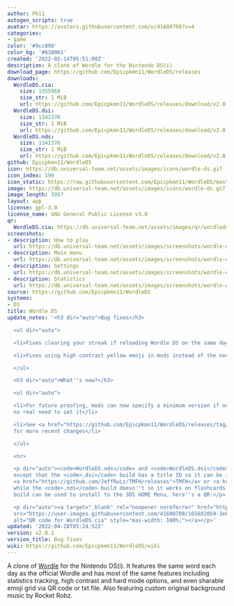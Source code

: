 ```yaml
---
author: Pk11
autogen_scripts: true
avatar: https://avatars.githubusercontent.com/u/41608708?v=4
categories:
- game
color: '#9cc898'
color_bg: '#638061'
created: '2022-02-14T05:51:08Z'
description: A clone of Wordle for the Nintendo DS(i)
download_page: https://github.com/Epicpkmn11/WordleDS/releases
downloads:
  WordleDS.cia:
    size: 1355968
    size_str: 1 MiB
    url: https://github.com/Epicpkmn11/WordleDS/releases/download/v2.0.1/WordleDS.cia
  WordleDS.dsi:
    size: 1341376
    size_str: 1 MiB
    url: https://github.com/Epicpkmn11/WordleDS/releases/download/v2.0.1/WordleDS.dsi
  WordleDS.nds:
    size: 1341376
    size_str: 1 MiB
    url: https://github.com/Epicpkmn11/WordleDS/releases/download/v2.0.1/WordleDS.nds
github: Epicpkmn11/WordleDS
icon: https://db.universal-team.net/assets/images/icons/wordle-ds.gif
icon_index: 199
icon_static: https://raw.githubusercontent.com/Epicpkmn11/WordleDS/master/resources/icon/icon.0.png
image: https://db.universal-team.net/assets/images/icons/wordle-ds.gif
image_length: 3957
layout: app
license: gpl-3.0
license_name: GNU General Public License v3.0
qr:
  WordleDS.cia: https://db.universal-team.net/assets/images/qr/wordleds-cia.png
screenshots:
- description: How to play
  url: https://db.universal-team.net/assets/images/screenshots/wordle-ds/how-to-play.png
- description: Main menu
  url: https://db.universal-team.net/assets/images/screenshots/wordle-ds/main-menu.png
- description: Settings
  url: https://db.universal-team.net/assets/images/screenshots/wordle-ds/settings.png
- description: Statistics
  url: https://db.universal-team.net/assets/images/screenshots/wordle-ds/statistics.png
source: https://github.com/Epicpkmn11/WordleDS
systems:
- DS
title: Wordle DS
update_notes: '<h3 dir="auto">Bug fixes</h3>

  <ul dir="auto">

  <li>Fixes clearing your streak if reloading Wordle DS on the same day</li>

  <li>Fixes using high contrast yellow emoji in mods instead of the normal one</li>

  </ul>

  <h3 dir="auto">What''s new?</h3>

  <ul dir="auto">

  <li>For future proofing, mods can now specify a minimum version if needed, currently
  no real need to set it</li>

  <li>See <a href="https://github.com/Epicpkmn11/WordleDS/releases/tag/v2.0.0">v2.0.0</a>
  for more recent changes</li>

  </ul>

  <hr>

  <p dir="auto"><code>WordleDS.nds</code> and <code>WordleDS.dsi</code> are identical
  except that the <code>.dsi</code> build has a title ID so it can be installed using
  <a href="https://github.com/JeffRuLz/TMFH/releases">TMFH</a> or <a href="https://github.com/Epicpkmn11/NTM/releases">NTM</a>
  while the <code>.nds</code> build doesn''t so it works on flashcards. The <code>.cia</code>
  build can be used to install to the 3DS HOME Menu, here''s a QR:</p>

  <p dir="auto"><a target="_blank" rel="noopener noreferrer" href="https://user-images.githubusercontent.com/41608708/165682059-3e8a1943-d389-4191-941e-a66764b13e26.png"><img
  src="https://user-images.githubusercontent.com/41608708/165682059-3e8a1943-d389-4191-941e-a66764b13e26.png"
  alt="QR code for WordleDS.cia" style="max-width: 100%;"></a></p>'
updated: '2022-04-28T05:24:52Z'
version: v2.0.1
version_title: Bug fixes
wiki: https://github.com/Epicpkmn11/WordleDS/wiki
---
```

A clone of [Wordle](https://www.nytimes.com/games/wordle/index.html) for the Nintendo DS(i). It features the same word each day as the official Wordle and has most of the same features including statistics tracking, high contrast and hard mode options, and even sharable emoji grid via QR code or txt file. Also featuring custom original background music by Rocket Robz.